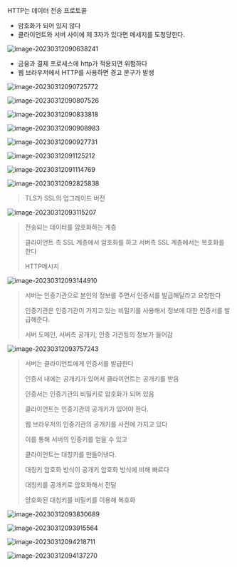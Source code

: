 HTTP는 데이터 전송 프로토콜

- 암호화가 되어 있지 않다
- 클라이언트와 서버 사이에 제 3자가 있다면 메세지를 도청당한다.

![image-20230312090638241](assets/image-20230312090638241.png)

- 금융과 결제 프로세스에 http가 적용되면 위험하다
- 웹 브라우저에서 HTTP를 사용하면 경고 문구가 발생

![image-20230312090725772](assets/image-20230312090725772.png)

![image-20230312090807526](assets/image-20230312090807526.png)

![image-20230312090833818](assets/image-20230312090833818.png)

![image-20230312090908983](assets/image-20230312090908983.png)

![image-20230312090927731](assets/image-20230312090927731.png)

![image-20230312091125212](assets/image-20230312091125212.png)



![image-20230312091114769](assets/image-20230312091114769.png)

![image-20230312092825838](assets/image-20230312092825838.png)

> TLS가 SSL의 업그레이드 버전

![image-20230312093115207](assets/image-20230312093115207.png)

> 전송되는 데이터를 암호화하는 계층
>
> 클라이언트 측 SSL 계층에서 암호화를 하고 서버측 SSL 계층에서는 복호화를 한다
>
> HTTP메시지

![image-20230312093144910](assets/image-20230312093144910.png)

> 서버는 인증기관으로 본인의 정보를 주면서 인증서를 발급해달라고 요청한다
>
> 인증기관은 인증기관이 가지고 있는 비밀키를 사용해서 정보에 대한 인증서를 발급해준다.
>
> 서버 도메인, 서버측 공개키, 인증 기관등의 정보가 들어감

![image-20230312093757243](assets/image-20230312093757243.png)

> 서버는 클라이언트에게 인증서를 발급한다
>
> 인증서 내에는 공개키가 있어서 클라이언트는 공개키를 받음
>
> 인증서는 인증기관의 비밀키로 암호화가 되어 있음
>
> 클라이언트는 인증기관의 공개키가 있어야 한다.
>
> 웹 브라우저의 인증기관의 공개키를 사전에 가지고 있다
>
> 이를 통해 서버의 인증키를 얻을 수 있고
>
> 클라이언트는 대칭키를 만들어낸다.
>
> 대칭키 암호화 방식이 공개키 암호화 방식에 비해 빠르다
>
> 대칭키를 공개키로 암호화해서 전달
>
> 암호화된 대칭키를 비밀키를 이용해 복호화

![image-20230312093830689](assets/image-20230312093830689.png)



![image-20230312093915564](assets/image-20230312093915564.png)

![image-20230312094218711](assets/image-20230312094218711.png)

![image-20230312094137270](assets/image-20230312094137270.png)